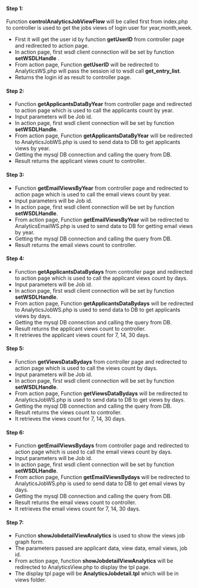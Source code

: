 #### Step 1:

Function **controlAnalyticsJobViewFlow** will be called first from index.php to controller is used to get the jobs views of login user for year,month,week.

- First it will get the user id by function **getUserID** from controller page and redirected to action page.
- In action page, first wsdl client connection will be set by function **setWSDLHandle** .
- From action page, Function **getUserID** will be redirected to AnalyticsWS.php will pass the session id to wsdl call **get_entry_list**.
- Returns the login id as result to controller page.
#### Step 2:

- Function **getApplicantsDataByYear** from controller page and redirected to action page which is used to call the applicants count by year.
- Input parameters will be Job id.
- In action page, first wsdl client connection will be set by function **setWSDLHandle**.
- From action page, Function **getApplicantsDataByYear** will be redirected to AnalyticsJobWS.php is used to send data to DB to get applicants views by year.
- Getting the mysql DB connection and calling the query from DB.
- Result returns the applicant views count to controller.

#### Step 3:

- Function **getEmailViewsByYear** from controller page and redirected to action page which is used to call the email views count by year.
- Input parameters will be Job id.
- In action page, first wsdl client connection will be set by function **setWSDLHandle**.
- From action page, Function **getEmailViewsByYear** will be redirected to AnalyticsEmailWS.php is used to send data to DB for getting email views by year.
- Getting the mysql DB connection and calling the query from DB.
- Result returns the email views count to controller.

#### Step 4:

- Function **getApplicantsDataBydays** from controller page and redirected to action page which is used to call the applicant views count by days.
- Input parameters will be Job id.
- In action page, first wsdl client connection will be set by function **setWSDLHandle**.
- From action page, Function **getApplicantsDataBydays**  will be redirected to AnalyticsJobWS.php is used to send data to DB to get applicants views by days.
- Getting the mysql DB connection and calling the query from DB.
- Result returns the applicant views count to controller.
- It retrieves the applicant views count for 7, 14, 30 days.

#### Step 5:

- Function **getViewsDataBydays** from controller page and redirected to action page which is used to call the views count by days.
- Input parameters will be Job id.
- In action page, first wsdl client connection will be set by function **setWSDLHandle**.
- From action page, Function **getViewsDataBydays** will be redirected to AnalyticsJobWS.php is used to send data to DB to get views by days.
- Getting the mysql DB connection and calling the query from DB.
- Result returns the views count to controller.
- It retrieves the views count for 7, 14, 30 days.

#### Step 6:

- Function **getEmailViewsBydays** from controller page and redirected to action page which is used to call the email views count by days.
- Input parameters will be Job id.
- In action page, first wsdl client connection will be set by function **setWSDLHandle**.
- From action page, Function **getEmailViewsBydays** will be redirected to AnalyticsJobWS.php is used to send data to DB to get email views by days.
- Getting the mysql DB connection and calling the query from DB.
- Result returns the email views count to controller.
- It retrieves the email views count for 7, 14, 30 days.

#### Step 7:

- Function **showJobdetailViewAnalytics** is used to show the views job graph form.
- The parameters passed are applicant data, view data, email views, job id.
- From action page, function **showJobdetailViewAnalytics** will be redirected to AnalyticsView.php to display the tpl page.
- The display tpl page will be **AnalyticsJobdetail.tpl** which will be in views folder.

